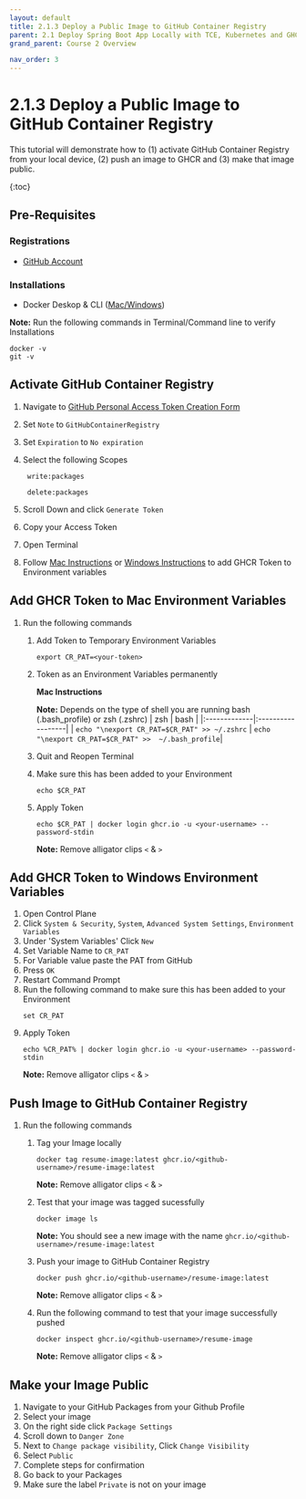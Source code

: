 ```yaml
---
layout: default
title: 2.1.3 Deploy a Public Image to GitHub Container Registry
parent: 2.1 Deploy Spring Boot App Locally with TCE, Kubernetes and GHCR
grand_parent: Course 2 Overview

nav_order: 3
---
```


# 2.1.3 Deploy a Public Image to GitHub Container Registry
This tutorial will demonstrate how to (1) activate GitHub Container Registry from your local device, (2) push an image to GHCR and (3) make that image public.

{:toc}

## Pre-Requisites

### Registrations
* [GitHub Account](www.github.com)

### Installations
* Docker Deskop & CLI ([Mac](https://docs.docker.com/desktop/install/mac-install/)[/Windows](https://docs.docker.com/desktop/install/windows-install/))

**Note:** Run the following commands in Terminal/Command line to verify Installations
```
docker -v
git -v
```

## Activate GitHub Container Registry
1. Navigate to [GitHub Personal Access Token Creation Form](https://github.com/settings/tokens/new)
2. Set `Note` to `GitHubContainerRegistry`
3. Set `Expiration` to `No expiration`
4. Select the following Scopes
    
        write:packages

        delete:packages

5. Scroll Down and click `Generate Token`
6. Copy your Access Token 
7. Open Terminal 
8. Follow [Mac Instructions](#add-ghcr-token-to-mac-environment-variables) or [Windows Instructions](#add-ghcr-token-to-windows-environment-variables) to add GHCR Token to Environment variables

## Add GHCR Token to Mac Environment Variables
1. Run the following commands
    1. Add Token to Temporary Environment Variables

        ```
        export CR_PAT=<your-token>
        ```

    2. Token as an Environment Variables permanently
    
        **Mac Instructions**

       **Note:** Depends on the type of shell you are running bash (.bash_profile) or zsh (.zshrc)
        | zsh        | bash          |
        |:-------------|:------------------|
        | `echo "\nexport CR_PAT=$CR_PAT" >> ~/.zshrc`          | `echo "\nexport CR_PAT=$CR_PAT" >>  ~/.bash_profile`|

    
    3. Quit and Reopen Terminal

    4. Make sure this has been added to your Environment 
    
        ```
        echo $CR_PAT
        ```

    5. Apply Token

        ```
        echo $CR_PAT | docker login ghcr.io -u <your-username> --password-stdin
        ```

        **Note:** Remove alligator clips `<` & `>`

## Add GHCR Token to Windows Environment Variables
1. Open Control Plane
2. Click `System & Security`, `System`, `Advanced System Settings`, `Environment Variables`
3. Under 'System Variables' Click `New`
4. Set Variable Name to `CR_PAT` 
5. For Variable value paste the PAT from GitHub
6. Press `OK`
7. Restart Command Prompt
10. Run the following command to make sure this has been added to your Environment 
    ```
    set CR_PAT
    ```
11. Apply Token
    ```
    echo %CR_PAT% | docker login ghcr.io -u <your-username> --password-stdin
    ```
    **Note:** Remove alligator clips `<` & `>`

## Push Image to GitHub Container Registry
1. Run the following commands
    1. Tag your Image locally
        ```
        docker tag resume-image:latest ghcr.io/<github-username>/resume-image:latest
        ```

        **Note:** Remove alligator clips `<` & `>`

    2. Test that your image was tagged sucessfully
        ```
        docker image ls
        ```

        **Note:** You should see a new image with the name `ghcr.io/<github-username>/resume-image:latest`

    3. Push your image to GitHub Container Registry
        ```
        docker push ghcr.io/<github-username>/resume-image:latest
        ```

        **Note:** Remove alligator clips `<` & `>`

    3. Run the following command to test that your image successfully pushed
        ```
        docker inspect ghcr.io/<github-username>/resume-image
        ```

        **Note:** Remove alligator clips `<` & `>`


## Make your Image Public
1. Navigate to your GitHub Packages from your Github Profile 
2. Select your image
3. On the right side click `Package Settings`
4. Scroll down to `Danger Zone`
5. Next to `Change package visibility`, Click `Change Visibility`
6. Select `Public`
7. Complete steps for confirmation
8. Go back to your Packages
9. Make sure the label `Private` is not on your image